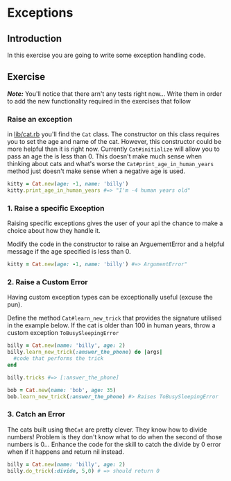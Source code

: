 # Exceptions


## Introduction

In this exercise you are going to write some exception handling code.

## Exercise

**_Note:_** You'll notice that there arn't any tests right now... Write them in order to add the new functionality required in the exercises that follow

### Raise an exception
in [lib/cat.rb]('cat.rb') you'll find the `Cat` class. The constructor on this class requires you to set the age and name of the cat. However, this constructor could be more helpful than it is right now. Currently `Cat#initialize` will allow you to pass an age the is less than 0. This doesn't make much sense when thinking about cats and what's worse the `Cat#print_age_in_human_years` method just doesn't make sense when a negative age is used.

```RUBY
kitty = Cat.new(age: -1, name: 'billy')
kitty.print_age_in_human_years #=> "I'm -4 human years old"
```

### 1. Raise a specific Exception
Raising specific exceptions gives the user of your api the chance to make a choice about how they handle it.

Modify the code in the constructor to raise an ArguementError and a helpful message if the age specified is less than 0. 

```RUBY
kitty = Cat.new(age: -1, name: 'billy') #=> ArgumentError"
```

### 2. Raise a Custom Error
Having custom exception types can be exceptionally useful (excuse the pun).

Define the method `Cat#learn_new_trick` that provides the signature utilised in the example below. If the cat is older than 100 in human years, throw a custom exception `ToBusySleepingError`

```RUBY
billy = Cat.new(name: 'billy', age: 2)
billy.learn_new_trick(:answer_the_phone) do |args|
  #code that performs the trick
end

billy.tricks #=> [:answer_the_phone]

bob = Cat.new(name: 'bob', age: 35)
bob.learn_new_trick(:answer_the_phone) #> Raises ToBusySleepingError
``` 

### 3. Catch an Error
The cats built using the`Cat` are pretty clever. They know how to divide numbers! Problem is they don't know what to do when the second of those numbers is 0... Enhance the code for the skill to catch the divide by 0 error when if it happens and return nil instead.

```RUBY
billy = Cat.new(name: 'billy', age: 2)
billy.do_trick(:divide, 5,0) # => should return 0
```